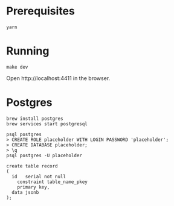 # Prerequisites

```
yarn
```

# Running

```
make dev
```

Open http://localhost:4411 in the browser.

# Postgres

```
brew install postgres
brew services start postgresql
```

```
psql postgres
> CREATE ROLE placeholder WITH LOGIN PASSWORD 'placeholder';
> CREATE DATABASE placeholder;
> \q
psql postgres -U placeholder
```

```
create table record
(
  id   serial not null
    constraint table_name_pkey
    primary key,
  data jsonb
);
```
